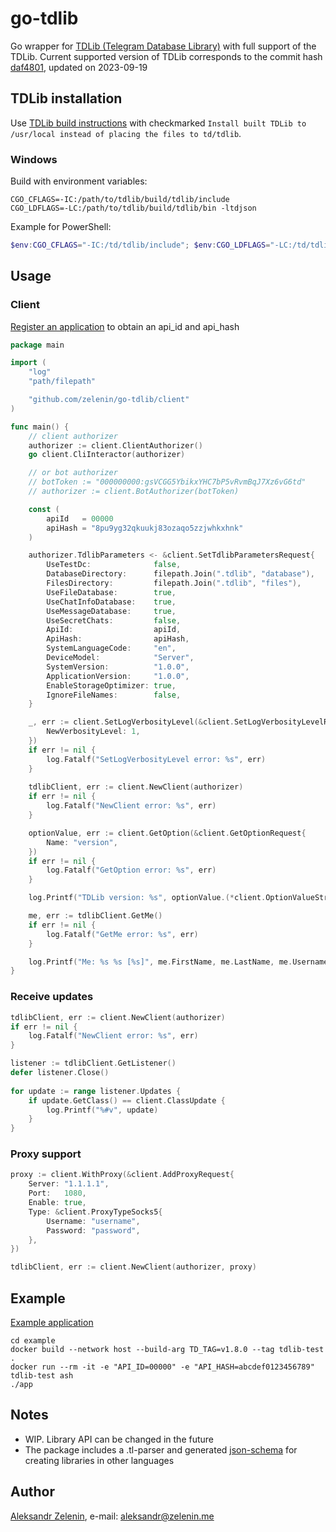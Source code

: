 # go-tdlib

Go wrapper for [TDLib (Telegram Database Library)](https://github.com/tdlib/td) with full support of the TDLib.
Current supported version of TDLib corresponds to the commit hash [daf4801](https://github.com/tdlib/td/commit/daf480138d482e7970f6d7a681d778a98f11fdd2), updated on 2023-09-19

## TDLib installation

Use [TDLib build instructions](https://tdlib.github.io/td/build.html) with checkmarked `Install built TDLib to /usr/local instead of placing the files to td/tdlib`.

### Windows

Build with environment variables:

```
CGO_CFLAGS=-IC:/path/to/tdlib/build/tdlib/include
CGO_LDFLAGS=-LC:/path/to/tdlib/build/tdlib/bin -ltdjson
```

Example for PowerShell:

```powershell
$env:CGO_CFLAGS="-IC:/td/tdlib/include"; $env:CGO_LDFLAGS="-LC:/td/tdlib/bin -ltdjson"; go build -trimpath -ldflags="-s -w" -o demo.exe .\cmd\demo.go
```

## Usage

### Client

[Register an application](https://my.telegram.org/apps) to obtain an api_id and api_hash 

```go
package main

import (
    "log"
    "path/filepath"

    "github.com/zelenin/go-tdlib/client"
)

func main() {
    // client authorizer
    authorizer := client.ClientAuthorizer()
    go client.CliInteractor(authorizer)

    // or bot authorizer
    // botToken := "000000000:gsVCGG5YbikxYHC7bP5vRvmBqJ7Xz6vG6td"
    // authorizer := client.BotAuthorizer(botToken)

    const (
        apiId   = 00000
        apiHash = "8pu9yg32qkuukj83ozaqo5zzjwhkxhnk"
    )

    authorizer.TdlibParameters <- &client.SetTdlibParametersRequest{
        UseTestDc:              false,
        DatabaseDirectory:      filepath.Join(".tdlib", "database"),
        FilesDirectory:         filepath.Join(".tdlib", "files"),
        UseFileDatabase:        true,
        UseChatInfoDatabase:    true,
        UseMessageDatabase:     true,
        UseSecretChats:         false,
        ApiId:                  apiId,
        ApiHash:                apiHash,
        SystemLanguageCode:     "en",
        DeviceModel:            "Server",
        SystemVersion:          "1.0.0",
        ApplicationVersion:     "1.0.0",
        EnableStorageOptimizer: true,
        IgnoreFileNames:        false,
    }

	_, err := client.SetLogVerbosityLevel(&client.SetLogVerbosityLevelRequest{
		NewVerbosityLevel: 1,
	})
	if err != nil {
		log.Fatalf("SetLogVerbosityLevel error: %s", err)
	}
	
    tdlibClient, err := client.NewClient(authorizer)
    if err != nil {
        log.Fatalf("NewClient error: %s", err)
    }

    optionValue, err := client.GetOption(&client.GetOptionRequest{
        Name: "version",
    })
    if err != nil {
        log.Fatalf("GetOption error: %s", err)
    }

    log.Printf("TDLib version: %s", optionValue.(*client.OptionValueString).Value)

    me, err := tdlibClient.GetMe()
    if err != nil {
        log.Fatalf("GetMe error: %s", err)
    }

    log.Printf("Me: %s %s [%s]", me.FirstName, me.LastName, me.Username)
}

```

### Receive updates

```go
tdlibClient, err := client.NewClient(authorizer)
if err != nil {
    log.Fatalf("NewClient error: %s", err)
}

listener := tdlibClient.GetListener()
defer listener.Close()
 
for update := range listener.Updates {
    if update.GetClass() == client.ClassUpdate {
        log.Printf("%#v", update)
    }
}
```

### Proxy support

```go
proxy := client.WithProxy(&client.AddProxyRequest{
    Server: "1.1.1.1",
    Port:   1080,
    Enable: true,
    Type: &client.ProxyTypeSocks5{
        Username: "username",
        Password: "password",
    },
})

tdlibClient, err := client.NewClient(authorizer, proxy)

```

## Example

[Example application](https://github.com/zelenin/go-tdlib/tree/master/example)

```
cd example
docker build --network host --build-arg TD_TAG=v1.8.0 --tag tdlib-test .
docker run --rm -it -e "API_ID=00000" -e "API_HASH=abcdef0123456789" tdlib-test ash
./app
```

## Notes

* WIP. Library API can be changed in the future
* The package includes a .tl-parser and generated [json-schema](https://github.com/zelenin/go-tdlib/tree/master/data) for creating libraries in other languages

## Author

[Aleksandr Zelenin](https://github.com/zelenin/), e-mail: [aleksandr@zelenin.me](mailto:aleksandr@zelenin.me)
